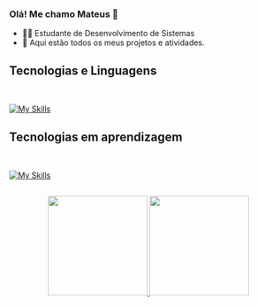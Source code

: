### Olá! Me chamo Mateus 👋

* 👨‍💻 Estudante de Desenvolvimento de Sistemas
* 📂 Aqui estão todos os meus projetos e atividades.

## Tecnologias e Linguagens

<div style="display: inline_block"><br/>

[![My Skills](https://skillicons.dev/icons?i=java,mysql,html,css,git,github&theme=dark)](https://skillicons.dev)

## Tecnologias em aprendizagem

<div style="display: inline_block"><br/>
  
[![My Skills](https://skillicons.dev/icons?i=javascript,spring,bootstrap&theme=dark)](https://skillicons.dev)
  
##  
 
<div align="center">
  <a href="https://github.com/Mat-P1">
    <img height="180em" src="https://github-readme-stats.vercel.app/api?username=Mat-P1&show_icons=true&theme=tokyonight"/>
    <img height="180em" src="https://github-readme-stats.vercel.app/api/top-langs/?username=Mat-P1&layout=compact&theme=tokyonight"/>
  </a>
</div>  
